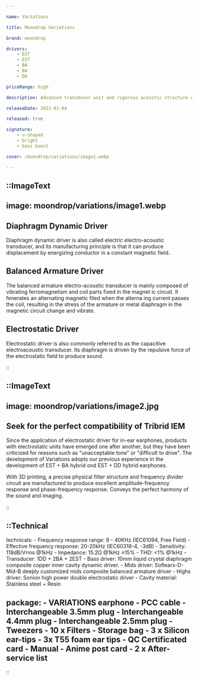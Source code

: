 ```yaml
---

name: Variations

title: Moondrop Variations

brand: moondrop

drivers: 
    - EST
    - EST
    - BA
    - BA
    - DD

priceRange: high

description: Advanced transducer unit and rigorous acoustic structure design, coupled with carefully polished physical filtering and crossover circuits, make Variations outstanding results in both linear and nonlinear distortions. Phase exhibits a high degree of uniformity across all the frequency, eliminating the common connection problems of multi-unit tribrid earphones, making the three-frequency sound fit accurately, and the sound field image is true and accurate. With the reasonable unit configuration, the total harmonic distortion of the whole frequency is less than 1%, and the odd and even harmonics are evenly distributed, and the overall tone is harmonious and clean.

releaseDate: 2013-01-04

released: true

signature:
    - u-shaped
    - bright
    - bass boost

cover: /moondrop/variations/image1.webp

---
```


::ImageText
---
image: moondrop/variations/image1.webp
---
## Diaphragm Dynamic Driver

Diaphragm dynamic driver is also called electric electro-acoustic
transducer, and its manufacturing principle is that it can produce
displacement by energizing conductor in a constant magnetic field.

## Balanced Armature Driver 

The balanced armature electro-acoustic transducer is mainly composed of vibrating ferromagnetism and coil parts fixed in the magnet
ic circuit. It fenerates an alternating magnetic filed when the alterna
ing current passes the coil, resulting in the stress of the armature or
metal diaphragm in the magnetic circuit change and vibrate.

## Electrostatic Driver

Electrostatic driver is also commonly referred to as the capacitive
electroacoustic transducer. Its diaphragm is driven by the repulsive
force of the electrostatic field to produce sound. 

::

::ImageText
---
image: moondrop/variations/image2.jpg
---
## Seek for the perfect compatibility of Tribrid IEM

Since the application of electrostatic driver for in-ear
earphones, products with electrostatic units have emerged
one after another, but they have been criticized for reasons
such as "unacceptable tone” or "difficult to drive".
The development of Variations adopts our previous
experience in the development of EST + BA hybrid ond EST +
DD hybrid earphones. 


With 3D printing, a precise physical
filter structure and frequency divider circuit are
manufactured to produce excellent amplitude-frequency
response and phase-frequency response. Conveys the
perfect harmony of the sound and imaging.

::

::Technical
---
technicals:
    - Frequency response range: 9 - 40KHz (IEC61094, Free Field)
    - Effective frequency response: 20-20kHz (IEC60318-4, -3dB)
    - Sensitivity: 118dB/Vrms @1kHz
    - Impedance: 15.2Ω @1kHz ±15%
    - THD: <1% @1kHz
    - Transducer: 1DD + 2BA + 2EST
    - Bass driver: 10mm liquid crystal diaphragm composite copper inner cavity dynamic driver.
    - Mids driver: Softears-D-Mid-B deeply customized mids composite balanced armature driver
    - Highs driver: Sonion high power double electrostatic driver
    - Cavity material: Stainless steel + Resin

package: 
    - VARIATIONS earphone
    - PCC cable
    - Interchangeable 3.5mm plug
    - Interchangeable 4.4mm plug
    - Interchangeable 2.5mm plug
    - Tweezers
    - 10 x Filters
    - Storage bag
    - 3 x Silicon ear-tips
    - 3x T55 foam ear tips
    - QC Certificated card
    - Manual
    - Anime post card
    - 2 x After-service list
---
::